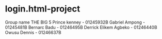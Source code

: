 # login.html-project 
Group name 
THE BIG 5
Prince kenney - 01245932B
Gabriel Ampong - 01245481B
Bernarc Badu - 01246495B
Derrick Elikem Agbeko - 01246440B
Owusu Dennis - 01246637B
